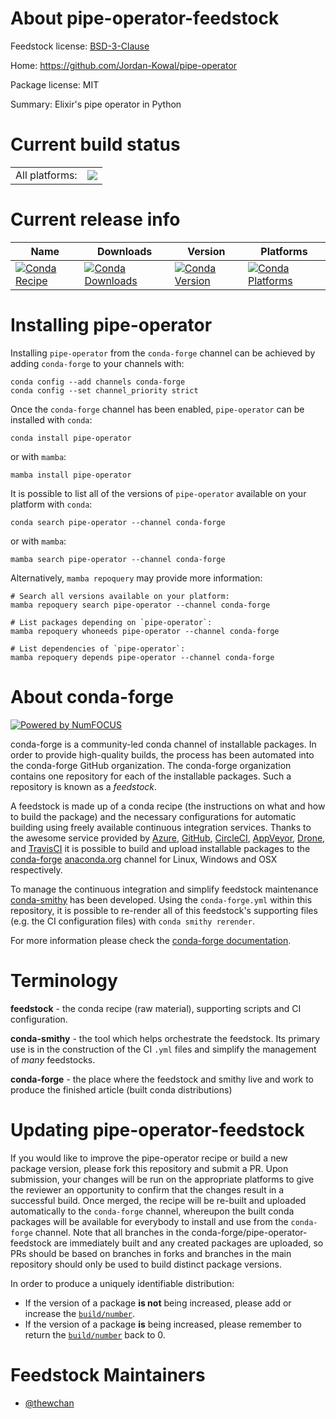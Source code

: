 About pipe-operator-feedstock
=============================

Feedstock license: [BSD-3-Clause](https://github.com/conda-forge/pipe-operator-feedstock/blob/main/LICENSE.txt)

Home: https://github.com/Jordan-Kowal/pipe-operator

Package license: MIT

Summary: Elixir's pipe operator in Python

Current build status
====================


<table><tr><td>All platforms:</td>
    <td>
      <a href="https://dev.azure.com/conda-forge/feedstock-builds/_build/latest?definitionId=24028&branchName=main">
        <img src="https://dev.azure.com/conda-forge/feedstock-builds/_apis/build/status/pipe-operator-feedstock?branchName=main">
      </a>
    </td>
  </tr>
</table>

Current release info
====================

| Name | Downloads | Version | Platforms |
| --- | --- | --- | --- |
| [![Conda Recipe](https://img.shields.io/badge/recipe-pipe--operator-green.svg)](https://anaconda.org/conda-forge/pipe-operator) | [![Conda Downloads](https://img.shields.io/conda/dn/conda-forge/pipe-operator.svg)](https://anaconda.org/conda-forge/pipe-operator) | [![Conda Version](https://img.shields.io/conda/vn/conda-forge/pipe-operator.svg)](https://anaconda.org/conda-forge/pipe-operator) | [![Conda Platforms](https://img.shields.io/conda/pn/conda-forge/pipe-operator.svg)](https://anaconda.org/conda-forge/pipe-operator) |

Installing pipe-operator
========================

Installing `pipe-operator` from the `conda-forge` channel can be achieved by adding `conda-forge` to your channels with:

```
conda config --add channels conda-forge
conda config --set channel_priority strict
```

Once the `conda-forge` channel has been enabled, `pipe-operator` can be installed with `conda`:

```
conda install pipe-operator
```

or with `mamba`:

```
mamba install pipe-operator
```

It is possible to list all of the versions of `pipe-operator` available on your platform with `conda`:

```
conda search pipe-operator --channel conda-forge
```

or with `mamba`:

```
mamba search pipe-operator --channel conda-forge
```

Alternatively, `mamba repoquery` may provide more information:

```
# Search all versions available on your platform:
mamba repoquery search pipe-operator --channel conda-forge

# List packages depending on `pipe-operator`:
mamba repoquery whoneeds pipe-operator --channel conda-forge

# List dependencies of `pipe-operator`:
mamba repoquery depends pipe-operator --channel conda-forge
```


About conda-forge
=================

[![Powered by
NumFOCUS](https://img.shields.io/badge/powered%20by-NumFOCUS-orange.svg?style=flat&colorA=E1523D&colorB=007D8A)](https://numfocus.org)

conda-forge is a community-led conda channel of installable packages.
In order to provide high-quality builds, the process has been automated into the
conda-forge GitHub organization. The conda-forge organization contains one repository
for each of the installable packages. Such a repository is known as a *feedstock*.

A feedstock is made up of a conda recipe (the instructions on what and how to build
the package) and the necessary configurations for automatic building using freely
available continuous integration services. Thanks to the awesome service provided by
[Azure](https://azure.microsoft.com/en-us/services/devops/), [GitHub](https://github.com/),
[CircleCI](https://circleci.com/), [AppVeyor](https://www.appveyor.com/),
[Drone](https://cloud.drone.io/welcome), and [TravisCI](https://travis-ci.com/)
it is possible to build and upload installable packages to the
[conda-forge](https://anaconda.org/conda-forge) [anaconda.org](https://anaconda.org/)
channel for Linux, Windows and OSX respectively.

To manage the continuous integration and simplify feedstock maintenance
[conda-smithy](https://github.com/conda-forge/conda-smithy) has been developed.
Using the ``conda-forge.yml`` within this repository, it is possible to re-render all of
this feedstock's supporting files (e.g. the CI configuration files) with ``conda smithy rerender``.

For more information please check the [conda-forge documentation](https://conda-forge.org/docs/).

Terminology
===========

**feedstock** - the conda recipe (raw material), supporting scripts and CI configuration.

**conda-smithy** - the tool which helps orchestrate the feedstock.
                   Its primary use is in the construction of the CI ``.yml`` files
                   and simplify the management of *many* feedstocks.

**conda-forge** - the place where the feedstock and smithy live and work to
                  produce the finished article (built conda distributions)


Updating pipe-operator-feedstock
================================

If you would like to improve the pipe-operator recipe or build a new
package version, please fork this repository and submit a PR. Upon submission,
your changes will be run on the appropriate platforms to give the reviewer an
opportunity to confirm that the changes result in a successful build. Once
merged, the recipe will be re-built and uploaded automatically to the
`conda-forge` channel, whereupon the built conda packages will be available for
everybody to install and use from the `conda-forge` channel.
Note that all branches in the conda-forge/pipe-operator-feedstock are
immediately built and any created packages are uploaded, so PRs should be based
on branches in forks and branches in the main repository should only be used to
build distinct package versions.

In order to produce a uniquely identifiable distribution:
 * If the version of a package **is not** being increased, please add or increase
   the [``build/number``](https://docs.conda.io/projects/conda-build/en/latest/resources/define-metadata.html#build-number-and-string).
 * If the version of a package **is** being increased, please remember to return
   the [``build/number``](https://docs.conda.io/projects/conda-build/en/latest/resources/define-metadata.html#build-number-and-string)
   back to 0.

Feedstock Maintainers
=====================

* [@thewchan](https://github.com/thewchan/)

